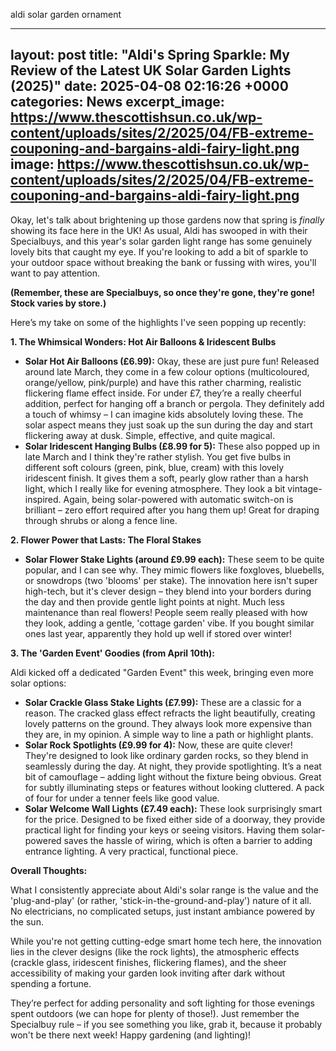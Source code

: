 aldi solar garden ornament

---
layout: post
title: "Aldi's Spring Sparkle: My Review of the Latest UK Solar Garden Lights (2025)"
date:   2025-04-08 02:16:26 +0000
categories: News
excerpt_image:  https://www.thescottishsun.co.uk/wp-content/uploads/sites/2/2025/04/FB-extreme-couponing-and-bargains-aldi-fairy-light.png
image: https://www.thescottishsun.co.uk/wp-content/uploads/sites/2/2025/04/FB-extreme-couponing-and-bargains-aldi-fairy-light.png
---

Okay, let's talk about brightening up those gardens now that spring is *finally* showing its face here in the UK! As usual, Aldi has swooped in with their Specialbuys, and this year's solar garden light range has some genuinely lovely bits that caught my eye. If you're looking to add a bit of sparkle to your outdoor space without breaking the bank or fussing with wires, you'll want to pay attention.

**(Remember, these are Specialbuys, so once they're gone, they're gone! Stock varies by store.)**

Here’s my take on some of the highlights I've seen popping up recently:

**1. The Whimsical Wonders: Hot Air Balloons & Iridescent Bulbs**

* **Solar Hot Air Balloons (£6.99):** Okay, these are just pure fun! Released around late March, they come in a few colour options (multicoloured, orange/yellow, pink/purple) and have this rather charming, realistic flickering flame effect inside. For under £7, they’re a really cheerful addition, perfect for hanging off a branch or pergola. They definitely add a touch of whimsy – I can imagine kids absolutely loving these. The solar aspect means they just soak up the sun during the day and start flickering away at dusk. Simple, effective, and quite magical.
* **Solar Iridescent Hanging Bulbs (£8.99 for 5):** These also popped up in late March and I think they're rather stylish. You get five bulbs in different soft colours (green, pink, blue, cream) with this lovely iridescent finish. It gives them a soft, pearly glow rather than a harsh light, which I really like for evening atmosphere. They look a bit vintage-inspired. Again, being solar-powered with automatic switch-on is brilliant – zero effort required after you hang them up! Great for draping through shrubs or along a fence line.

**2. Flower Power that Lasts: The Floral Stakes**

* **Solar Flower Stake Lights (around £9.99 each):** These seem to be quite popular, and I can see why. They mimic flowers like foxgloves, bluebells, or snowdrops (two 'blooms' per stake). The innovation here isn't super high-tech, but it's clever design – they blend into your borders during the day and then provide gentle light points at night. Much less maintenance than real flowers! People seem really pleased with how they look, adding a gentle, 'cottage garden' vibe. If you bought similar ones last year, apparently they hold up well if stored over winter!

**3. The 'Garden Event' Goodies (from April 10th):**

Aldi kicked off a dedicated "Garden Event" this week, bringing even more solar options:

* **Solar Crackle Glass Stake Lights (£7.99):** These are a classic for a reason. The cracked glass effect refracts the light beautifully, creating lovely patterns on the ground. They always look more expensive than they are, in my opinion. A simple way to line a path or highlight plants.
* **Solar Rock Spotlights (£9.99 for 4):** Now, these are quite clever! They're designed to look like ordinary garden rocks, so they blend in seamlessly during the day. At night, they provide spotlighting. It’s a neat bit of camouflage – adding light without the fixture being obvious. Great for subtly illuminating steps or features without looking cluttered. A pack of four for under a tenner feels like good value.
* **Solar Welcome Wall Lights (£7.49 each):** These look surprisingly smart for the price. Designed to be fixed either side of a doorway, they provide practical light for finding your keys or seeing visitors. Having them solar-powered saves the hassle of wiring, which is often a barrier to adding entrance lighting. A very practical, functional piece.

**Overall Thoughts:**

What I consistently appreciate about Aldi's solar range is the value and the 'plug-and-play' (or rather, 'stick-in-the-ground-and-play') nature of it all. No electricians, no complicated setups, just instant ambiance powered by the sun.

While you're not getting cutting-edge smart home tech here, the innovation lies in the clever designs (like the rock lights), the atmospheric effects (crackle glass, iridescent finishes, flickering flames), and the sheer accessibility of making your garden look inviting after dark without spending a fortune.

They’re perfect for adding personality and soft lighting for those evenings spent outdoors (we can hope for plenty of those!). Just remember the Specialbuy rule – if you see something you like, grab it, because it probably won't be there next week! Happy gardening (and lighting)!
